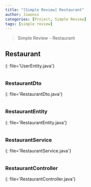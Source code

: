 ```yaml
---
title: "[Simple Review] Restaurant"
author: Jiwonss
categories: [Project, Simple Review]
tags: [simple review]
---
```


> Simple Review - Restaurant

## Restaurant

{: file='UserEntity.java'}

```java

```

### RestaurantDto

{: file='RestaurantDto.java'}

```java

```

### RestaurantEntity

{: file='RestaurantEntity.java'}

```java

```

### RestaurantService

{: file='RestaurantService.java'}

```java

```

### RestaurantController

{: file='RestaurantController.java'}

```java

```
